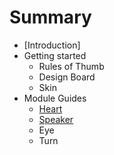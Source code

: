 # Summary

* [Introduction]
* Getting started
   * Rules of Thumb
   * Design Board
   * Skin
* Module Guides
   * [Heart](modules/heart.md)
   * [Speaker](modules/speaker.md)
   * Eye
   * Turn

